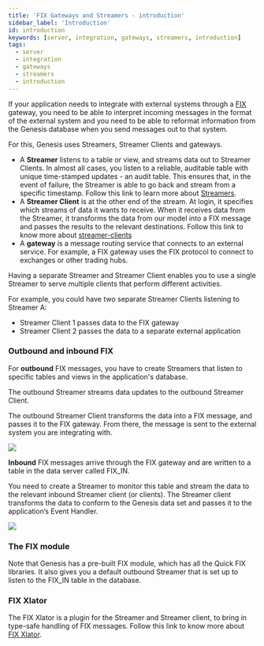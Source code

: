 ```yaml
---
title: 'FIX Gateways and Streamers - introduction'
sidebar_label: 'Introduction'
id: introduction
keywords: [server, integration, gateways, streamers, introduction]
tags:
  - server
  - integration
  - gateways
  - streamers
  - introduction
---
```

If your application needs to integrate with external systems through a [FIX](https://www.fixtrading.org/) gateway, you need to be able to interpret incoming messages in the format of the external system and you need to be able to reformat information from the Genesis database when you send messages out to that system.

For this, Genesis uses Streamers, Streamer Clients and gateways.

* A **Streamer** listens to a table or view, and streams data out to Streamer Clients. In almost all cases, you listen to a reliable, auditable table with unique time-stamped updates - an audit table. This ensures that, in the event of failure, the Streamer is able to go back and stream from a specific timestamp.
  Follow this link to learn more about [Streamers](./streamer).
* A **Streamer Client** is at the other end of the stream. At login, it specifies which streams of data it wants to receive. When it receives data from the Streamer, it transforms the data from our model into a FIX message and passes the results to the relevant destinations.
  Follow this link to know more about [streamer-clients](./streamer-client)
* A **gateway** is a message routing service that connects to an external service. For example, a FIX gateway uses the FIX protocol to connect to exchanges or other trading hubs.

Having a separate Streamer and Streamer Client enables you to use a single Streamer to serve multiple clients that perform different activities.

For example, you could have two separate Streamer Clients listening to Streamer A:

* Streamer Client 1 passes data to the FIX gateway
* Streamer Client 2 passes the data to a separate external application

### Outbound and inbound FIX

For **outbound** FIX messages, you have to create Streamers that listen to specific tables and views in the application's database.

The outbound Streamer streams data updates to the outbound Streamer Client.

The outbound Streamer Client transforms the data into a FIX message, and passes it to the FIX gateway. From there, the message is sent to the external system you are integrating with.

![](/img/fixout.png)

**Inbound** FIX messages arrive through the FIX gateway and are written to a table in the data server called FIX_IN.

You need to create a Streamer to monitor this table and stream the data to the relevant inbound Streamer client (or clients). The Streamer client transforms the data to conform to the Genesis data set and passes it to the application’s Event Handler.

![](/img/fixin.png)

### The FIX module

Note that Genesis has a pre-built FIX module, which has all the Quick FIX libraries. It also gives you a default outbound Streamer that is set up to listen to the FIX_IN table in the database.

### FIX Xlator
The FIX Xlator is a plugin for the Streamer and Streamer client, to bring in type-safe handling of FIX messages.
Follow this link to know more about [FIX Xlator](./_fix-xlator).

